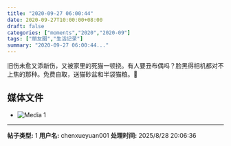 ```yaml
---
title: "2020-09-27 06:00:44"
date: 2020-09-27T10:00:00+08:00
draft: false
categories: ["moments","2020","2020-09"]
tags: ["朋友圈","生活记录"]
summary: "2020-09-27 06:00:44..."
---
```


旧伤未愈又添新伤，又被家里的死猫一顿挠。有人要丑布偶吗？脸黑得相机都对不上焦的那种。免费自取，送猫砂盆和半袋猫粮。🤬

## 媒体文件

- ![Media 1](/Moments/photos/2020-09-27/202009270600440.jpg)

---

**帖子类型:** 1
**用户名:** chenxueyuan001
**处理时间:** 2025/8/28 20:06:36